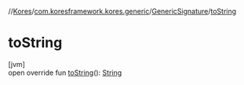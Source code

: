 //[Kores](../../../index.md)/[com.koresframework.kores.generic](../index.md)/[GenericSignature](index.md)/[toString](to-string.md)

# toString

[jvm]\
open override fun [toString](to-string.md)(): [String](https://kotlinlang.org/api/latest/jvm/stdlib/kotlin/-string/index.html)
